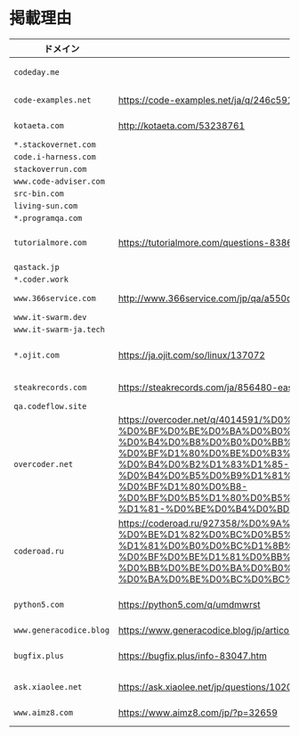# 掲載理由

| ドメイン | 転載元ページ | 転載先ページ | 補足 |
| ------- | ----------- | ----------- | ---- |
| `codeday.me` | | | 現在接続不可
| `code-examples.net` | https://code-examples.net/ja/q/246c591 | https://stackoverflow.com/questions/38192529/how-to-make-pdo-pdo-pgsql-to-lazily-fetch-rows
| `kotaeta.com` | http://kotaeta.com/53238761 | https://arduino.stackexchange.com/questions/21605/how-to-read-data-from-arduino-with-raspberry-pi-via-i2c
| `*.stackovernet.com` |
| `code.i-harness.com` |
| `stackoverrun.com` |
| `www.code-adviser.com` |
| `src-bin.com` |
| `living-sun.com` |
| `*.programqa.com` |
| `tutorialmore.com` | https://tutorialmore.com/questions-838617.htm | https://superuser.com/questions/1183564/how-can-i-use-all-of-my-exact-online-divisions-with-invantive-bridge-and-powerbi
| `qastack.jp` |
| `*.coder.work` |
| `www.366service.com` | http://www.366service.com/jp/qa/a550dc2388b592d50f83bf3b3369f0c5 | https://stackoverflow.com/questions/58109626/how-to-match-key-iv-generated-by-c-sharp-and-js-cryptojs |
| `www.it-swarm.dev` |
| `www.it-swarm-ja.tech` |
| `*.ojit.com` | https://ja.ojit.com/so/linux/137072 | https://stackoverflow.com/questions/3129608/is-there-any-modern-review-of-solutions-to-the-10000-client-sec-problem | `python5.com` へのリダイレクト |
| `steakrecords.com` | https://steakrecords.com/ja/856480-easyui-and-foundation-conflict-zurb-foundation-jquery-easyui.html | https://stackoverflow.com/questions/31248509/easyui-and-foundation-conflict
| `qa.codeflow.site` |
| `overcoder.net` | https://overcoder.net/q/4014591/%D0%BA%D0%B0%D0%BA-%D0%BF%D0%BE%D0%BA%D0%B0%D0%B7%D0%B0%D1%82%D1%8C-%D0%B4%D0%B8%D0%B0%D0%BB%D0%BE%D0%B3-%D0%BF%D1%80%D0%BE%D0%B3%D1%80%D0%B5%D1%81%D1%81%D0%B0-%D0%B2-%D0%B4%D0%B2%D1%83%D1%85-%D0%B4%D0%B5%D0%B9%D1%81%D1%82%D0%B2%D0%B8%D1%8F%D1%85-%D0%BF%D1%80%D0%B8-%D0%BF%D0%B5%D1%80%D0%B5%D0%BA%D0%BB%D1%8E%D1%87%D0%B5%D0%BD%D0%B8%D0%B8-%D1%81-%D0%BE%D0%B4%D0%BD%D0%BE%D0%B3%D0%BE | https://stackoverflow.com/questions/11500794/how-to-show-progress-dialog-in-two-activity-when-switch-from-one-activity-to-ano
| `coderoad.ru` | https://coderoad.ru/927358/%D0%9A%D0%B0%D0%BA-%D0%BE%D1%82%D0%BC%D0%B5%D0%BD%D0%B8%D1%82%D1%8C-%D1%81%D0%B0%D0%BC%D1%8B%D0%B5-%D0%BF%D0%BE%D1%81%D0%BB%D0%B5%D0%B4%D0%BD%D0%B8%D0%B5-%D0%BB%D0%BE%D0%BA%D0%B0%D0%BB%D1%8C%D0%BD%D1%8B%D0%B5-%D0%BA%D0%BE%D0%BC%D0%BC%D0%B8%D1%82%D1%8B-%D0%B2-Git | https://stackoverflow.com/questions/927358/how-do-i-undo-the-most-recent-local-commits-in-git
| `python5.com` | https://python5.com/q/umdmwrst | https://stackoverflow.com/questions/46848923/visual-studio-2017-docker-support-not-available-for-asp-net-core-angular-or-reac
| `www.generacodice.blog` | https://www.generacodice.blog/jp/articolo/52938/ | https://stackoverflow.com/questions/814167
| `bugfix.plus` | https://bugfix.plus/info-83047.htm | https://stackoverflow.com/questions/61864520/qemu-installating-ubuntu-through-iso-gets-stuck-shows-svm-cpu-bit-warning
| `ask.xiaolee.net` | https://ask.xiaolee.net/jp/questions/1020071 | https://stackoverflow.com/questions/719877/use-of-alloc-init-instead-of-new
| `www.aimz8.com` | https://www.aimz8.com/jp/?p=32659 | https://stackoverflow.com/questions/16199734/creating-dynamic-linq-expression-tree-against-nested-odata
